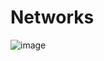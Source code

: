 # Networks
![image](https://user-images.githubusercontent.com/112687503/193794549-bde41df4-b17a-4a7e-ae7a-a4d9ab1c4fe9.png)







